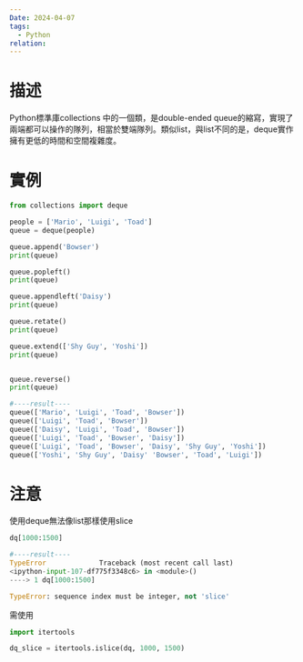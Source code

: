```yaml
---
Date: 2024-04-07
tags:
  - Python
relation:
---
```

# 描述
Python標準庫collections 中的一個類，是double-ended queue的縮寫，實現了兩端都可以操作的隊列，相當於雙端隊列。類似list，與list不同的是，deque實作擁有更低的時間和空間複雜度。
# 實例
```python 
from collections import deque

people = ['Mario', 'Luigi', 'Toad']
queue = deque(people)

queue.append('Bowser')
print(queue)

queue.popleft()
print(queue)

queue.appendleft('Daisy')
print(queue)

queue.retate()
print(queue)

queue.extend(['Shy Guy', 'Yoshi'])
print(queue)


queue.reverse()
print(queue)

#----result----
queue(['Mario', 'Luigi', 'Toad', 'Bowser'])
queue(['Luigi', 'Toad', 'Bowser'])
queue(['Daisy', 'Luigi', 'Toad', 'Bowser'])
queue(['Luigi', 'Toad', 'Bowser', 'Daisy'])
queue(['Luigi', 'Toad', 'Bowser', 'Daisy', 'Shy Guy', 'Yoshi'])
queue(['Yoshi', 'Shy Guy', 'Daisy' 'Bowser', 'Toad', 'Luigi'])
```
# 注意
使用deque無法像list那樣使用slice
```python
dq[1000:1500]

#----result----
TypeError             Traceback (most recent call last)
<ipython-input-107-df775f3348c6> in <module>()
----> 1 dq[1000:1500]

TypeError: sequence index must be integer, not 'slice'
```
需使用
```python
import itertools

dq_slice = itertools.islice(dq, 1000, 1500)
```
